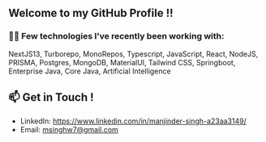 ## Welcome to my GitHub Profile !!

### :man_technologist: Few technologies I've recently been working with:
NextJS13, Turborepo, MonoRepos, Typescript, JavaScript, React, NodeJS, PRISMA, Postgres, MongoDB, MaterialUI, Tailwind CSS, Springboot, Enterprise Java, Core Java,  Artificial Intelligence
  
## 📫 Get in Touch !

* LinkedIn: https://www.linkedin.com/in/manjinder-singh-a23aa3149/
* Email: msinghw7@gmail.com
